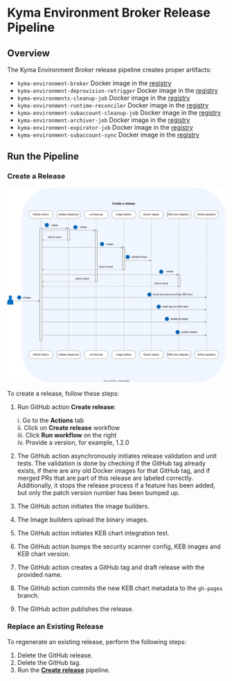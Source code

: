 # Kyma Environment Broker Release Pipeline

## Overview

The Kyma Environment Broker release pipeline creates proper artifacts:

* `kyma-environment-broker` Docker image in the [registry](https://console.cloud.google.com/artifacts/docker/kyma-project/europe/prod/kyma-environment-broker)
* `kyma-environment-deprovision-retrigger` Docker image in the [registry](https://console.cloud.google.com/artifacts/docker/kyma-project/europe/prod/kyma-environment-deprovision-retrigger)
* `kyma-environments-cleanup-job` Docker image in the [registry](https://console.cloud.google.com/artifacts/docker/kyma-project/europe/prod/kyma-environments-cleanup-job)
* `kyma-environment-runtime-reconciler` Docker image in the [registry](https://console.cloud.google.com/artifacts/docker/kyma-project/europe/prod/kyma-environment-runtime-reconciler)
* `kyma-environment-subaccount-cleanup-job` Docker image in the [registry](https://console.cloud.google.com/artifacts/docker/kyma-project/europe/prod/kyma-environment-subaccount-cleanup-job)
* `kyma-environment-archiver-job` Docker image in the [registry](https://console.cloud.google.com/artifacts/docker/kyma-project/europe/prod/kyma-environment-archiver-job)
* `kyma-environment-expirator-job` Docker image in the [registry](https://console.cloud.google.com/artifacts/docker/kyma-project/europe/prod/kyma-environment-expirator-job)
* `kyma-environment-subaccount-sync` Docker image in the [registry](https://console.cloud.google.com/artifacts/docker/kyma-project/europe/prod/kyma-environment-subaccount-sync)

## Run the Pipeline

### Create a Release

![Release diagram](../assets/release.drawio.svg)

To create a release, follow these steps:

1. Run GitHub action **Create release**:
   
   i.  Go to the **Actions** tab  
   ii. Click on **Create release** workflow  
   iii. Click  **Run workflow** on the right  
   iv. Provide a version, for example, 1.2.0  
   
2. The GitHub action asynchronously initiates release validation and unit tests. The validation is done by checking if the GitHub tag already exists, if there are any old Docker images for that GitHub tag, and if merged PRs that are part of this release are labeled correctly. Additionally, it stops the release process if a feature has been added, but only the patch version number has been bumped up.
3. The GitHub action initiates the image builders.
4. The Image builders upload the binary images.
5. The GitHub action initiates KEB chart integration test.
6. The GitHub action bumps the security scanner config, KEB images and KEB chart version.
7. The GitHub action creates a GitHub tag and draft release with the provided name.
8. The GitHub action commits the new KEB chart metadata to the `gh-pages` branch.
9. The GitHub action publishes the release.

### Replace an Existing Release

To regenerate an existing release, perform the following steps:

1. Delete the GitHub release.
2. Delete the GitHub tag.
3. Run the [**Create release**](#create-a-release) pipeline.
